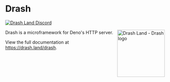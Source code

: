 # Drash

[![Drash Land Discord](https://img.shields.io/badge/discord-join-blue?logo=discord)](https://discord.gg/RFsCSaHRWK)

<img align="right" src="./logo.svg" alt="Drash Land - Drash logo" height="150" style="max-height: 150px">

Drash is a microframework for Deno's HTTP server.

View the full documentation at https://drash.land/drash.
